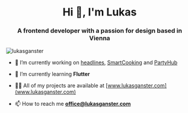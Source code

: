 <h1 align="center">Hi 👋, I'm Lukas</h1>
<h3 align="center">A frontend developer with a passion for design based in Vienna</h3>

<p align="left"> <img src="https://komarev.com/ghpvc/?username=lukasganster&label=Profile%20views&color=0e75b6&style=flat" alt="lukasganster" /> </p>

- 🔭 I’m currently working on [headlines](https://github.com/lukasganster/headlines), [SmartCooking](https:/smartcooking.at) and [PartyHub](https://github.com/PartyHubAT)

- 🌱 I’m currently learning **Flutter**

- 👨‍💻 All of my projects are available at [www.lukasganster.com](www.lukasganster.com)

- 📫 How to reach me **office@lukasganster.com**
